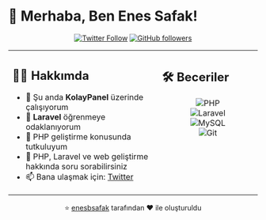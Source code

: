 # 👋 Merhaba, Ben Enes Safak!

<div align="center">

[![Twitter Follow](https://img.shields.io/twitter/follow/enessafakb?style=for-the-badge&logo=twitter&color=1DA1F2&logoColor=white)](https://twitter.com/enessafakb)
[![GitHub followers](https://img.shields.io/github/followers/enesbsafak?style=for-the-badge&logo=github&color=181717)](https://github.com/enesbsafak)

</div>

<table>
  <tr>
    <td width="60%" valign="top">
      <h2>👨‍💻 Hakkımda</h2>
      <ul>
        <li>🔭 Şu anda <b>KolayPanel</b> üzerinde çalışıyorum</li>
        <li>🌱 <b>Laravel</b> öğrenmeye odaklanıyorum</li>
        <li>👀 PHP geliştirme konusunda tutkuluyum</li>
        <li>💬 PHP, Laravel ve web geliştirme hakkında soru sorabilirsiniz</li>
        <li>📫 Bana ulaşmak için: <a href="https://twitter.com/enessafakb">Twitter</a></li>
      </ul>
    </td>
    <td width="40%" valign="top">
      <h2>🛠 Beceriler</h2>
      <p align="center">
        <img src="https://img.shields.io/badge/-PHP-777BB4?style=for-the-badge&logo=php&logoColor=white" alt="PHP"/><br/>
        <img src="https://img.shields.io/badge/-Laravel-FF2D20?style=for-the-badge&logo=laravel&logoColor=white" alt="Laravel"/><br/>
        <img src="https://img.shields.io/badge/-MySQL-4479A1?style=for-the-badge&logo=mysql&logoColor=white" alt="MySQL"/><br/>
        <img src="https://img.shields.io/badge/-Git-F05032?style=for-the-badge&logo=git&logoColor=white" alt="Git"/>
      </p>
    </td>
  </tr>
</table>

<div align="center">

⭐️ [enesbsafak](https://github.com/enesbsafak) tarafından ❤️ ile oluşturuldu

</div>
